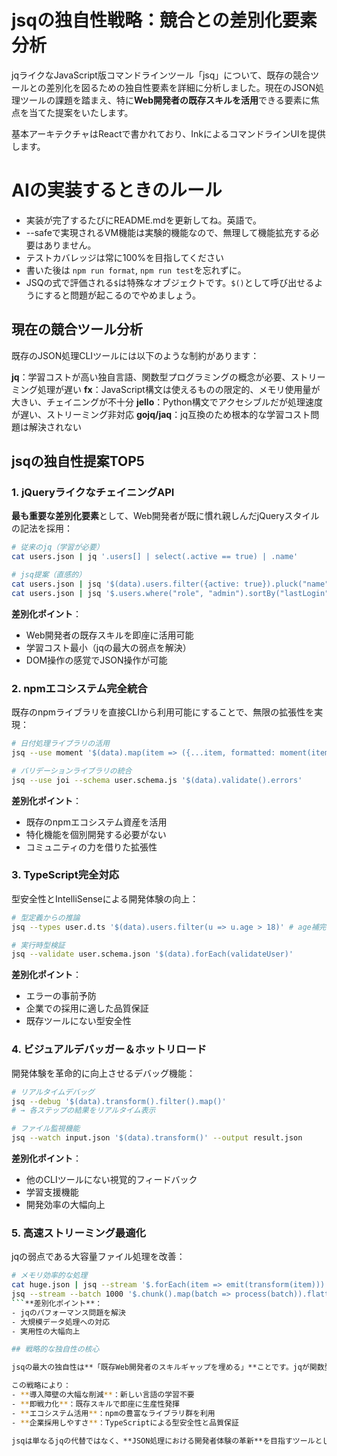 # jsqの独自性戦略：競合との差別化要素分析

jqライクなJavaScript版コマンドラインツール「jsq」について、既存の競合ツールとの差別化を図るための独自性要素を詳細に分析しました。現在のJSON処理ツールの課題を踏まえ、特に**Web開発者の既存スキルを活用**できる要素に焦点を当てた提案をいたします。

基本アーキテクチャはReactで書かれており、InkによるコマンドラインUIを提供します。

# AIの実装するときのルール

- 実装が完了するたびにREADME.mdを更新してね。英語で。
- --safeで実現されるVM機能は実験的機能なので、無理して機能拡充する必要はありません。
- テストカバレッジは常に100%を目指してください
- 書いた後は `npm run format`, `npm run test`を忘れずに。
- JSQの式で評価される`$`は特殊なオブジェクトです。`$()`として呼び出せるようにすると問題が起こるのでやめましょう。

## 現在の競合ツール分析

既存のJSON処理CLIツールには以下のような制約があります：

**jq**：学習コストが高い独自言語、関数型プログラミングの概念が必要、ストリーミング処理が遅い
**fx**：JavaScript構文は使えるものの限定的、メモリ使用量が大きい、チェイニングが不十分
**jello**：Python構文でアクセシブルだが処理速度が遅い、ストリーミング非対応
**gojq/jaq**：jq互換のため根本的な学習コスト問題は解決されない
## jsqの独自性提案TOP5

### 1. jQueryライクなチェイニングAPI

**最も重要な差別化要素**として、Web開発者が既に慣れ親しんだjQueryスタイルの記法を採用：

```bash
# 従来のjq（学習が必要）
cat users.json | jq '.users[] | select(.active == true) | .name'

# jsq提案（直感的）
cat users.json | jsq '$(data).users.filter({active: true}).pluck("name")'
cat users.json | jsq '$.users.where("role", "admin").sortBy("lastLogin").take(5)'
```

**差別化ポイント**：
- Web開発者の既存スキルを即座に活用可能
- 学習コスト最小（jqの最大の弱点を解決）
- DOM操作の感覚でJSON操作が可能

### 2. npmエコシステム完全統合

既存のnpmライブラリを直接CLIから利用可能にすることで、無限の拡張性を実現：

```bash
# 日付処理ライブラリの活用
jsq --use moment '$(data).map(item => ({...item, formatted: moment(item.date).format("YYYY-MM-DD")}))'

# バリデーションライブラリの統合
jsq --use joi --schema user.schema.js '$(data).validate().errors'
```

**差別化ポイント**：
- 既存のnpmエコシステム資産を活用
- 特化機能を個別開発する必要がない
- コミュニティの力を借りた拡張性

### 3. TypeScript完全対応

型安全性とIntelliSenseによる開発体験の向上：

```bash
# 型定義からの推論
jsq --types user.d.ts '$(data).users.filter(u => u.age > 18)' # age補完される

# 実行時型検証
jsq --validate user.schema.json '$(data).forEach(validateUser)'
```

**差別化ポイント**：
- エラーの事前予防
- 企業での採用に適した品質保証
- 既存ツールにない型安全性

### 4. ビジュアルデバッガー＆ホットリロード

開発体験を革命的に向上させるデバッグ機能：

```bash
# リアルタイムデバッグ
jsq --debug '$(data).transform().filter().map()'
# → 各ステップの結果をリアルタイム表示

# ファイル監視機能
jsq --watch input.json '$(data).transform()' --output result.json
```

**差別化ポイント**：
- 他のCLIツールにない視覚的フィードバック
- 学習支援機能
- 開発効率の大幅向上

### 5. 高速ストリーミング最適化

jqの弱点である大容量ファイル処理を改善：

```bash
# メモリ効率的な処理
cat huge.json | jsq --stream '$.forEach(item => emit(transform(item)))'
jsq --stream --batch 1000 '$.chunk().map(batch => process(batch)).flatten()'
```**差別化ポイント**：
- jqのパフォーマンス問題を解決
- 大規模データ処理への対応
- 実用性の大幅向上

## 戦略的な独自性の核心

jsqの最大の独自性は**「既存Web開発者のスキルギャップを埋める」**ことです。jqが関数型プログラミングの学習を強要する一方で、jsqはjQuery、Lodash、TypeScriptなど、既に多くの開発者が習得済みの技術スタックを活用します。

この戦略により：
- **導入障壁の大幅な削減**：新しい言語の学習不要
- **即戦力化**：既存スキルで即座に生産性発揮
- **エコシステム活用**：npmの豊富なライブラリ群を利用
- **企業採用しやすさ**：TypeScriptによる型安全性と品質保証

jsqは単なるjqの代替ではなく、**JSON処理における開発者体験の革新**を目指すツールとして、明確な独自性を打ち出せる可能性が高いと判断します。

